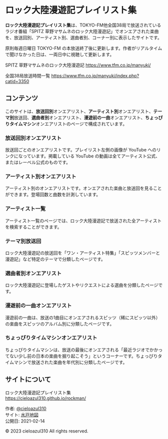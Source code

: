# ロック大陸漫遊記プレイリスト集

**ロック大陸漫遊記プレイリスト集**は、TOKYO-FM他全国38局で放送されているラジオ番組「SPITZ 草野マサムネのロック大陸漫遊記」でオンエアされた楽曲を、放送回別、アーティスト別、選曲者別、コーナー別に表示したサイトです。

原則毎週日曜日 TOKYO-FM の本放送終了後に更新します。作者がリアルタイムで聞けなかった日は、一両日中に視聴して更新します。

SPITZ 草野マサムネのロック大陸漫遊記
<https://www.tfm.co.jp/manyuki/>

全国38局放送時間一覧
<https://www.tfm.co.jp/manyuki/index.php?catid=3350>

## コンテンツ

このサイトは、**放送回別**オンエアリスト、**アーティスト別**オンエアリスト、**テーマ別**放送回、**選曲者別**オンエアリスト、**漫遊前の一曲**オンエアリスト、**ちょっぴりタイムマシン**オンエアリストのページで構成されています。

### 放送回別オンエアリスト

放送回ごとのオンエアリストです。プレイリスト左側の画像が YouTube へのリンクになっています。掲載している YouTube の動画は全てアーティスト公式、またはレーベル公式のものです。

### アーティスト別オンエアリスト

アーティスト別のオンエアリストです。オンエアされた楽曲と放送回を見ることができます。登場回数と曲数を計測しています。

### アーティスト一覧

アーティスト一覧のページでは、ロック大陸漫遊記で放送された全アーティストを検索することができます。

### テーマ別放送回

ロック大陸漫遊記の放送回を「ワン・アーティスト特集」「スピッツメンバーと漫遊記」など特定のテーマで分類したページです。

### 選曲者別オンエアリスト

ロック大陸漫遊記に登場したゲストやリクエストによる選曲を分類したページです。

### 漫遊前の一曲オンエアリスト

漫遊前の一曲は、放送の1曲目にオンエアされるスピッツ（稀にスピッツ以外）の楽曲をスピッツのアルバム別に分類したページです。

### ちょっぴりタイムマシンオンエアリスト

ちょっぴりタイムマシンは、放送の最後にオンエアされる「最近ラジオでかかってない少し前の日本の楽曲を掘り起こそう」というコーナーです。ちょっぴりタイムマシンで放送された楽曲を年代別に分類したページです。

## サイトについて

ロック大陸漫遊記プレイリスト集  
<https://cieloazul310.github.io/rockman/>

作者: [@cieloazul310](https://twitter.com/cieloazul310)  
サイト: [水戸地図](https://cieloazul310.github.io)  
公開日: 2021-02-14

© 2023 cieloazul310 All rights reserved.
